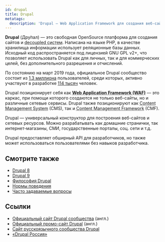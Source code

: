 ```yaml
---
id: drupal
title: Drupal
metatags:
  description: 'Drupal — Web Application Framework для создания веб-сайтов, а также различных сетевых ресурсов.'
---
```


**Drupal** (Дру́пал) — это свободная OpenSource платформа для создания сайтов и <abbr title="Система отвечает только за административную часть и серверную часть.">decoupled систем</abbr>. Написана на языке PHP, в качестве хранилища информации использует реляционные базы данных. Исходный код распространяется под лицензией GNU GPL v2+, что позволяет использовать Drupal как для личных, так и для коммерческих целей, без дополнительного разрешения и отчислений.

По состоянию на март 2019 года, официальное Drupal сообщество состоит из [1.3 миллиона](https://www.drupal.org/getting-involved) пользователей, среди которых, активно участвуют  в разработке [114 тысяч](https://www.drupal.org/developers) человек.

Drupal позиционирует себя как <abbr title="Каркас веб-приложений">**Web Application Framework (WAF)**</abbr> — это каркас, при помощи которого создаются не только веб-сайты, но и различные сетевые сервисы. Drupal также позиционируют как <abbr title="Система управления содержимым">Content Management System</abbr> (CMS), так и <abbr title="Фреймворк управления содержимым">Content Management Framework</abbr> (CMF).

Drupal — универсальный конструктор для построения веб-сайтов и сетевых ресурсов. Можно разрабатывать как домашние странички, так интернет-магазины, СМИ, государственные порталы, соц. сети и т.д.

Drupal предоставляет обширный API для разработчиков, но также может использоваться пользователями без навыков разработчика.

## Смотрите также

- [Drupal 8](8/drupal-8.md)
- [Drupal 9](9/drupal-9.md)
- [Философия Drupal](the-drupal-way.md)
- [Нормы поведения](code-of-conduct.md)
- [Часто задаваемые вопросы](faq.md)

## Ссылки

- [Официальный сайт Drupal сообщества](https://drupal.org) (англ.)
- [Официальный промо-сайт Drupal](https://drupal.com) (англ.)
- [Сайт русскоязычного сообщества Drupal](https://dru.io)
- [«Drupal Россия»](https://drupal.ru)
